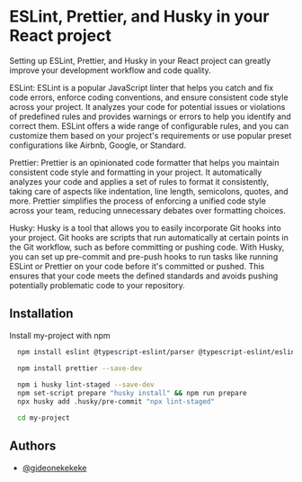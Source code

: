 
# ESLint, Prettier, and Husky in your React project

Setting up ESLint, Prettier, and Husky in your React project can greatly improve your development workflow and code quality.

ESLint: ESLint is a popular JavaScript linter that helps you catch and fix code errors, enforce coding conventions, and ensure consistent code style across your project. It analyzes your code for potential issues or violations of predefined rules and provides warnings or errors to help you identify and correct them. ESLint offers a wide range of configurable rules, and you can customize them based on your project's requirements or use popular preset configurations like Airbnb, Google, or Standard.

Prettier: Prettier is an opinionated code formatter that helps you maintain consistent code style and formatting in your project. It automatically analyzes your code and applies a set of rules to format it consistently, taking care of aspects like indentation, line length, semicolons, quotes, and more. Prettier simplifies the process of enforcing a unified code style across your team, reducing unnecessary debates over formatting choices.

Husky: Husky is a tool that allows you to easily incorporate Git hooks into your project. Git hooks are scripts that run automatically at certain points in the Git workflow, such as before committing or pushing code. With Husky, you can set up pre-commit and pre-push hooks to run tasks like running ESLint or Prettier on your code before it's committed or pushed. This ensures that your code meets the defined standards and avoids pushing potentially problematic code to your repository.


## Installation

Install my-project with npm

```bash
  npm install eslint @typescript-eslint/parser @typescript-eslint/eslint-plugin eslint-plugin-react eslint-plugin-react-hooks --save-dev

  npm install prettier --save-dev
  
  npm i husky lint-staged --save-dev
  npm set-script prepare "husky install" && npm run prepare
  npx husky add .husky/pre-commit "npx lint-staged" 

  cd my-project
```
    
## Authors

- [@gideonekekeke](https://www.github.com/gideonekekeke)

